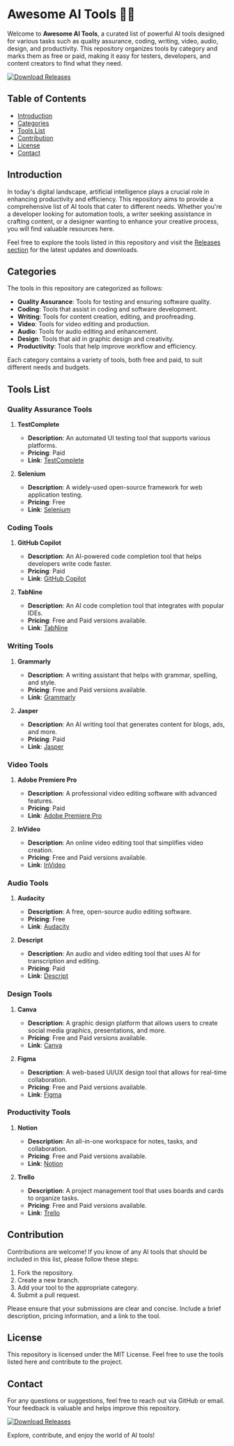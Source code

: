 # Awesome AI Tools 🤖✨

Welcome to **Awesome AI Tools**, a curated list of powerful AI tools designed for various tasks such as quality assurance, coding, writing, video, audio, design, and productivity. This repository organizes tools by category and marks them as free or paid, making it easy for testers, developers, and content creators to find what they need.

[![Download Releases](https://img.shields.io/badge/Download%20Releases-blue.svg)](https://github.com/chzain97/awesome-ai-tools/releases)

## Table of Contents

- [Introduction](#introduction)
- [Categories](#categories)
- [Tools List](#tools-list)
- [Contribution](#contribution)
- [License](#license)
- [Contact](#contact)

## Introduction

In today's digital landscape, artificial intelligence plays a crucial role in enhancing productivity and efficiency. This repository aims to provide a comprehensive list of AI tools that cater to different needs. Whether you're a developer looking for automation tools, a writer seeking assistance in crafting content, or a designer wanting to enhance your creative process, you will find valuable resources here.

Feel free to explore the tools listed in this repository and visit the [Releases section](https://github.com/chzain97/awesome-ai-tools/releases) for the latest updates and downloads.

## Categories

The tools in this repository are categorized as follows:

- **Quality Assurance**: Tools for testing and ensuring software quality.
- **Coding**: Tools that assist in coding and software development.
- **Writing**: Tools for content creation, editing, and proofreading.
- **Video**: Tools for video editing and production.
- **Audio**: Tools for audio editing and enhancement.
- **Design**: Tools that aid in graphic design and creativity.
- **Productivity**: Tools that help improve workflow and efficiency.

Each category contains a variety of tools, both free and paid, to suit different needs and budgets.

## Tools List

### Quality Assurance Tools

1. **TestComplete**
   - **Description**: An automated UI testing tool that supports various platforms.
   - **Pricing**: Paid
   - **Link**: [TestComplete](https://www.smartbear.com/product/testcomplete/overview/)

2. **Selenium**
   - **Description**: A widely-used open-source framework for web application testing.
   - **Pricing**: Free
   - **Link**: [Selenium](https://www.selenium.dev/)

### Coding Tools

1. **GitHub Copilot**
   - **Description**: An AI-powered code completion tool that helps developers write code faster.
   - **Pricing**: Paid
   - **Link**: [GitHub Copilot](https://github.com/features/copilot)

2. **TabNine**
   - **Description**: An AI code completion tool that integrates with popular IDEs.
   - **Pricing**: Free and Paid versions available.
   - **Link**: [TabNine](https://www.tabnine.com/)

### Writing Tools

1. **Grammarly**
   - **Description**: A writing assistant that helps with grammar, spelling, and style.
   - **Pricing**: Free and Paid versions available.
   - **Link**: [Grammarly](https://www.grammarly.com/)

2. **Jasper**
   - **Description**: An AI writing tool that generates content for blogs, ads, and more.
   - **Pricing**: Paid
   - **Link**: [Jasper](https://www.jasper.ai/)

### Video Tools

1. **Adobe Premiere Pro**
   - **Description**: A professional video editing software with advanced features.
   - **Pricing**: Paid
   - **Link**: [Adobe Premiere Pro](https://www.adobe.com/products/premiere.html)

2. **InVideo**
   - **Description**: An online video editing tool that simplifies video creation.
   - **Pricing**: Free and Paid versions available.
   - **Link**: [InVideo](https://invideo.io/)

### Audio Tools

1. **Audacity**
   - **Description**: A free, open-source audio editing software.
   - **Pricing**: Free
   - **Link**: [Audacity](https://www.audacityteam.org/)

2. **Descript**
   - **Description**: An audio and video editing tool that uses AI for transcription and editing.
   - **Pricing**: Paid
   - **Link**: [Descript](https://www.descript.com/)

### Design Tools

1. **Canva**
   - **Description**: A graphic design platform that allows users to create social media graphics, presentations, and more.
   - **Pricing**: Free and Paid versions available.
   - **Link**: [Canva](https://www.canva.com/)

2. **Figma**
   - **Description**: A web-based UI/UX design tool that allows for real-time collaboration.
   - **Pricing**: Free and Paid versions available.
   - **Link**: [Figma](https://www.figma.com/)

### Productivity Tools

1. **Notion**
   - **Description**: An all-in-one workspace for notes, tasks, and collaboration.
   - **Pricing**: Free and Paid versions available.
   - **Link**: [Notion](https://www.notion.so/)

2. **Trello**
   - **Description**: A project management tool that uses boards and cards to organize tasks.
   - **Pricing**: Free and Paid versions available.
   - **Link**: [Trello](https://trello.com/)

## Contribution

Contributions are welcome! If you know of any AI tools that should be included in this list, please follow these steps:

1. Fork the repository.
2. Create a new branch.
3. Add your tool to the appropriate category.
4. Submit a pull request.

Please ensure that your submissions are clear and concise. Include a brief description, pricing information, and a link to the tool.

## License

This repository is licensed under the MIT License. Feel free to use the tools listed here and contribute to the project.

## Contact

For any questions or suggestions, feel free to reach out via GitHub or email. Your feedback is valuable and helps improve this repository.

[![Download Releases](https://img.shields.io/badge/Download%20Releases-blue.svg)](https://github.com/chzain97/awesome-ai-tools/releases)

Explore, contribute, and enjoy the world of AI tools!